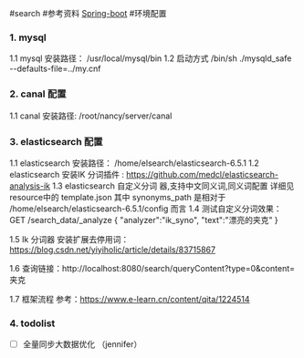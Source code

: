 #search
#参考资料
 [Spring-boot](http://www.ityouknow.com/springboot/2015/12/30/springboot-collect.html )
#环境配置
### 1. mysql
1.1 mysql 安装路径：
/usr/local/mysql/bin
1.2 启动方式
/bin/sh ./mysqld_safe --defaults-file=../my.cnf
### 2. canal 配置
1.1 canal 安装路径:
/root/nancy/server/canal
### 3. elasticsearch 配置
1.1 elasticsearch 安装路径：
/home/elsearch/elasticsearch-6.5.1
1.2 elasticsearch 安装IK 分词插件 : https://github.com/medcl/elasticsearch-analysis-ik
1.3 elasticsearch 自定义分词 器,支持中文同义词,同义词配置
详细见 resource中的 template.json
其中 synonyms_path 是相对于 /home/elsearch/elasticsearch-6.5.1/config 而言
1.4 测试自定义分词效果：
GET /search_data/_analyze
{
"analyzer":"ik_syno",
"text":"漂亮的夹克"
}

1.5 Ik 分词器 安装扩展去停用词：https://blog.csdn.net/yiyiholic/article/details/83715867

1.6 查询链接：http://localhost:8080/search/queryContent?type=0&content=夹克

1.7 框架流程 参考：https://www.e-learn.cn/content/qita/1224514

### 4. todolist
- [ ] 全量同步大数据优化 （jennifer）



